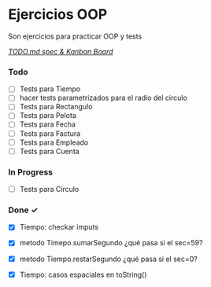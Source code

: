# Ejercicios OOP

Son ejercicios para practicar OOP y tests

<em>[TODO.md spec & Kanban Board](https://bit.ly/3fCwKfM)</em>

### Todo

- [ ] Tests para Tiempo  
- [ ] hacer tests parametrizados para el radio del circulo  
- [ ] Tests para Rectangulo  
- [ ] Tests para Pelota  
- [ ] Tests para Fecha  
- [ ] Tests para Factura  
- [ ] Tests para Empleado  
- [ ] Tests para Cuenta  

### In Progress

- [ ] Tests para Circulo  

### Done ✓

- [x] Tiempo: checkar imputs  
- [x] metodo Timepo.sumarSegundo ¿qué pasa si el sec=59?  
- [x] metodo Tiempo.restarSegundo ¿qué pasa si el sec=0?  
- [x] Tiempo: casos espaciales en toString()  

